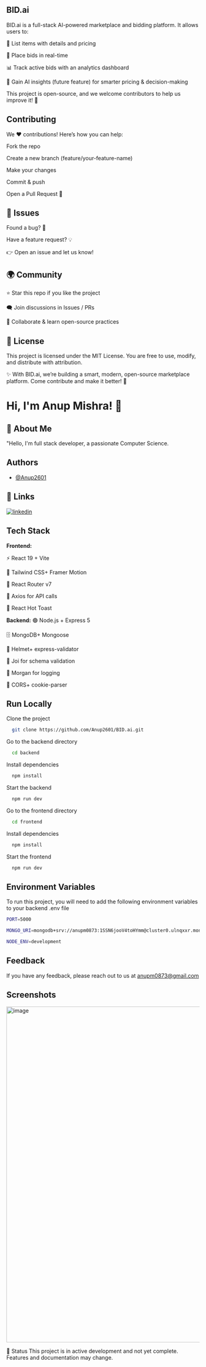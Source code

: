 
## BID.ai

BID.ai is a full-stack AI-powered marketplace and bidding platform.
It allows users to:

🛒 List items with details and pricing

💸 Place bids in real-time

📊 Track active bids with an analytics dashboard

🤖 Gain AI insights (future feature) for smarter pricing & decision-making

This project is open-source, and we welcome contributors to help us improve it! 💙

## Contributing

We ❤️ contributions! Here’s how you can help:

Fork the repo

Create a new branch (feature/your-feature-name)

Make your changes

Commit & push

Open a Pull Request 🎉

## 📌 Issues

Found a bug? 🐛

Have a feature request? 💡

👉 Open an issue
 and let us know!
 
 ## 🌍 Community

⭐ Star this repo if you like the project

🗨️ Join discussions in Issues / PRs

👥 Collaborate & learn open-source practices

## 📜 License

This project is licensed under the MIT License.
You are free to use, modify, and distribute with attribution.

✨ With BID.ai, we’re building a smart, modern, open-source marketplace platform.
Come contribute and make it better! 🚀

# Hi, I'm Anup Mishra! 👋


## 🚀 About Me
"Hello, I'm full stack developer, a passionate Computer Science.
## Authors

- [@Anup2601](https://github.com/Anup2601)


## 🔗 Links

[![linkedin](https://img.shields.io/badge/linkedin-0A66C2?style=for-the-badge&logo=linkedin&logoColor=white)](https://www.linkedin.com/in/anup-mishra-263154254/)



## Tech Stack

**Frontend:**

 ⚡ React 19 + Vite

🎨 Tailwind CSS+ Framer Motion

🔗 React Router v7

📡 Axios
 for API calls

🍞 React Hot Toast

**Backend:** 
🟢 Node.js + Express 5

🗄️ MongoDB+ Mongoose

🔐 Helmet+ express-validator

🧾 Joi
 for schema validation

📝 Morgan
 for logging

🔄 CORS+ cookie-parser



## Run Locally

Clone the project

```bash
  git clone https://github.com/Anup2601/BID.ai.git
```

Go to the backend directory

```bash
  cd backend
```

Install dependencies

```bash
  npm install
```

Start the backend

```bash
  npm run dev
```

Go to the frontend directory

```bash
  cd frontend
```

Install dependencies

```bash
  npm install
```

Start the frontend

```bash
  npm run dev
```


## Environment Variables

To run this project, you will need to add the following environment variables to your backend .env file

```bash
PORT=5000
```

```bash
MONGO_URI=mongodb+srv://anupm0873:1SSN6jooV4toHYmm@cluster0.ulnqxxr.mongodb.net/?retryWrites=true&w=majority&appName=Cluster0
```

```bash
NODE_ENV=development
```
## Feedback

If you have any feedback, please reach out to us at anupm0873@gmail.com


## Screenshots

<img width="1897" height="875" alt="image" src="https://github.com/user-attachments/assets/353c33ea-6ae6-42a2-bff6-5d8946b23f7d" />

🚧 Status
This project is in active development and not yet complete. Features and documentation may change.
